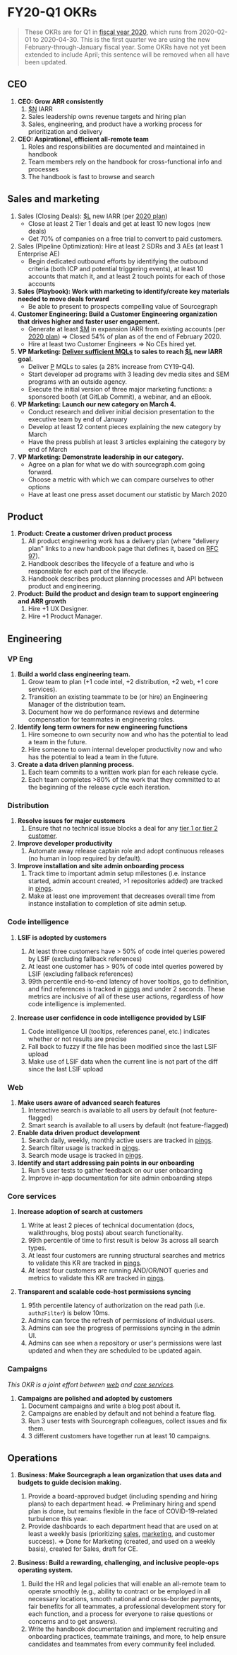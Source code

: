 # FY20-Q1 OKRs

> These OKRs are for Q1 in [fiscal year 2020](../../handbook/communication/index.md#fiscal-year), which runs from 2020-02-01 to 2020-04-30. This is the first quarter we are using the new February-through-January fiscal year. Some OKRs have not yet been extended to include April; this sentence will be removed when all have been updated.

## CEO

1. **CEO: Grow ARR consistently**
   1. [$N][N] IARR
   1. Sales leadership owns revenue targets and hiring plan
   1. Sales, engineering, and product have a working process for prioritization and delivery
1. **CEO: Aspirational, efficient all-remote team**
   1. Roles and responsibilities are documented and maintained in handbook
   1. Team members rely on the handbook for cross-functional info and processes
   1. The handbook is fast to browse and search

## Sales and marketing

1. Sales (Closing Deals): [$L][L] new IARR (per [2020 plan](https://docs.google.com/spreadsheets/d/15FVyPrA9O3LtSwJ6mpbgyr7BWKJjWwUnWnw5lM7CItA/edit#gid=1071026049))
    - Close at least 2 Tier 1 deals and get at least 10 new logos (new deals)
    - Get 70% of companies on a free trial to convert to paid customers.
2. Sales (Pipeline Optimization): Hire at least 2 SDRs and 3 AEs (at least 1 Enterprise AE)
    - Begin dedicated outbound efforts by identifying the outbound criteria (both ICP and potential triggering events), at least 10 accounts that match it, and at least 2 touch points for each of those accounts
3. **Sales (Playbook): Work with marketing to identify/create key materials needed to move deals forward**
    - Be able to present to prospects compelling value of Sourcegraph 
4. **Customer Engineering: Build a Customer Engineering organization that drives higher and faster user engagement.** 
    - Generate at least [$M][M] in expansion IARR from existing accounts (per [2020 plan](https://docs.google.com/spreadsheets/d/15FVyPrA9O3LtSwJ6mpbgyr7BWKJjWwUnWnw5lM7CItA/edit#gid=1071026049)) => Closed 54% of plan as of the end of February 2020.
    - Hire at least two Customer Engineers => No CEs hired yet.
5. **VP Marketing: [Deliver sufficient MQLs](https://sourcegraph.looker.com/dashboards/118) to sales to reach [$L][L] new IARR goal.**
    - Deliver [P][P] MQLs to sales (a 28% increase from CY19-Q4).
    - Start developer ad programs with 3 leading dev media sites and SEM programs with an outside agency.
    - Execute the initial version of three major marketing functions: a sponsored booth (at GitLab Commit), a webinar, and an eBook.
6. **VP Marketing: Launch our new category on March 4.**
    - Conduct research and deliver initial decision presentation to the executive team by end of January
    - Develop at least 12 content pieces explaining the new category by March
    - Have the press publish at least 3 articles explaining the category by end of March
7. **VP Marketing: Demonstrate leadership in our category.**
    - Agree on a plan for what we do with sourcegraph.com going forward.
    - Choose a metric with which we can compare ourselves to other options
    - Have at least one press asset document our statistic by March 2020

## Product

1. **Product: Create a customer driven product process**
   1. All product engineering work has a delivery plan (where "delivery plan" links to a new handbook page that defines it, based on [RFC 97](https://docs.google.com/document/d/1cZ7JIVuRWrF2MxwDdH36SC7zOyT2qJf9AMUd9Wc9_aY/edit#heading=h.dkow31it1qt1)).
   1. Handbook describes the lifecycle of a feature and who is responsible for each part of the lifecycle.
   1. Handbook describes product planning processes and API between product and engineering.
1. **Product: Build the product and design team to support engineering and ARR growth**
   1. Hire +1 UX Designer.
   1. Hire +1 Product Manager.

## Engineering

### VP Eng

1. **Build a world class engineering team.**
   1. Grow team to plan (+1 code intel, +2 distribution, +2 web, +1 core services).
   1. Transition an existing teammate to be (or hire) an Engineering Manager of the distribution team.
   1. Document how we do performance reviews and determine compensation for teammates in engineering roles.
1. **Identify long term owners for new engineering functions**
   1. Hire someone to own security now and who has the potential to lead a team in the future.
   1. Hire someone to own internal developer productivity now and who has the potential to lead a team in the future.
1. **Create a data driven planning process.**
   1. Each team commits to a written work plan for each release cycle.
   1. Each team completes >80% of the work that they committed to at the beginning of the release cycle each iteration.

### Distribution

1. **Resolve issues for major customers**
   1. Ensure that no technical issue blocks a deal for any [tier 1 or tier 2 customer](https://sourcegraph.looker.com/dashboards/132).
1. **Improve developer productivity**
   1. Automate away release captain role and adopt continuous releases (no human in loop required by default).
1. **Improve installation and site admin onboarding process**
   1. Track time to important admin setup milestones (i.e. instance started, admin account created, >1 repositories added) are tracked in [pings](https://docs.sourcegraph.com/admin/pings).
   1. Make at least one improvement that decreases overall time from instance installation to completion of site admin setup.

### Code intelligence

1. **LSIF is adopted by customers**
   1. At least three customers have > 50% of code intel queries powered by LSIF (excluding fallback references)
   1. At least one customer has > 90% of code intel queries powered by LSIF (excluding fallback references)
   1. 99th percentile end-to-end latency of hover tooltips, go to definition, and find references is tracked in [pings](https://docs.sourcegraph.com/admin/pings) and under 2 seconds. These metrics are inclusive of all of these user actions, regardless of how code intelligence is implemented.

1. **Increase user confidence in code intelligence provided by LSIF**
   1. Code intelligence UI (tooltips, references panel, etc.) indicates whether or not results are precise
   1. Fall back to fuzzy if the file has been modified since the last LSIF upload
   1. Make use of LSIF data when the current line is not part of the diff since the last LSIF upload

### Web

1. **Make users aware of advanced search features**
   1. Interactive search is available to all users by default (not feature-flagged)
   1. Smart search is available to all users by default (not feature-flagged)
1. **Enable data driven product development**
   1. Search daily, weekly, monthly active users are tracked in [pings](https://docs.sourcegraph.com/admin/pings).
   1. Search filter usage is tracked in [pings](https://docs.sourcegraph.com/admin/pings).
   1. Search mode usage is tracked in [pings](https://docs.sourcegraph.com/admin/pings).
1. **Identify and start addressing pain points in our onboarding**
   1. Run 5 user tests to gather feedback on our user onboarding
   1. Improve in-app documentation for site admin onboarding steps

### Core services

1. **Increase adoption of search at customers**
   1. Write at least 2 pieces of technical documentation (docs, walkthroughs, blog posts) about search functionality.
   1. 99th percentile of time to first result is below 3s across all search types.
   1. At least four customers are running structural searches and metrics to validate this KR are tracked in [pings](https://docs.sourcegraph.com/admin/pings).
   1. At least four customers are running AND/OR/NOT queries and metrics to validate this KR are tracked in [pings](https://docs.sourcegraph.com/admin/pings).

1. **Transparent and scalable code-host permissions syncing**
   1. 95th percentile latency of authorization on the read path (i.e. `authzFilter`) is below 10ms.
   1. Admins can force the refresh of permissions of individual users.
   1. Admins can see the progress of permissions syncing in the admin UI.
   1. Admins can see when a repository or user's permissions were last updated and when they are scheduled to be updated again.

### Campaigns

_This OKR is a joint effort between [web](#web) and [core services](#core-servies)._

1. **Campaigns are polished and adopted by customers**
   1. Document campaigns and write a blog post about it.
   1. Campaigns are enabled by default and not behind a feature flag.
   1. Run 3 user tests with Sourcegraph colleagues, collect issues and fix them.
   1. 3 different customers have together run at least 10 campaigns.

## Operations

1. **Business: Make Sourcegraph a lean organization that uses data and budgets to guide decision making.**
   1. Provide a board-approved budget (including spending and hiring plans) to each department head. => Preliminary hiring and spend plan is done, but remains flexible in the face of COVID-19-related turbulence this year.
   1. Provide dashboards to each department head that are used on at least a weekly basis (prioritizing [sales](https://sourcegraph.looker.com/dashboards/123), [marketing](https://sourcegraph.looker.com/dashboards/118), and customer success). => Done for Marketing (created, and used on a weekly basis), created for Sales, draft for CE.

1. **Business: Build a rewarding, challenging, and inclusive people-ops operating system.**
   1. Build the HR and legal policies that will enable an all-remote team to operate smoothly (e.g., ability to contract or be employed in all necessary locations, smooth national and cross-border payments, fair benefits for all teammates, a professional development story for each function, and a process for everyone to raise questions or concerns and to get answers).
   1. Write the handbook documentation and implement recruiting and onboarding practices, teammate trainings, and more, to help ensure candidates and teammates from every community feel included.

[N]: https://docs.google.com/document/d/1yndPaKSiB4Jq6J6cwGzcIUBSIupPOySHUHsOF2ipqFo/edit#bookmark=kix.n8t17z6iyawc
[L]: https://docs.google.com/document/d/1yndPaKSiB4Jq6J6cwGzcIUBSIupPOySHUHsOF2ipqFo/edit#bookmark=id.3jn3315qp0qb
[M]: https://docs.google.com/document/d/1yndPaKSiB4Jq6J6cwGzcIUBSIupPOySHUHsOF2ipqFo/edit#bookmark=id.vwn1af52n0ns
[P]: https://docs.google.com/document/d/1yndPaKSiB4Jq6J6cwGzcIUBSIupPOySHUHsOF2ipqFo/edit#bookmark=id.xdw01fsaehfy
